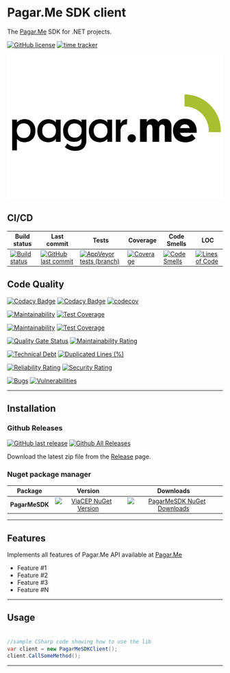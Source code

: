 # Pagar.Me SDK client

The [Pagar.Me](https://pagar.me) SDK for .NET projects.

[![GitHub license](https://img.shields.io/github/license/guibranco/pagarme-sdk-dotnet)](https://github.com/guibranco/pagarme-sdk-dotnet)
[![time tracker](https://wakatime.com/badge/github/guibranco/pagarme-sdk-dotnet.svg)](https://wakatime.com/badge/github/guibranco/pagarme-sdk-dotnet)

![Pagar.Me SDK .NET](https://raw.githubusercontent.com/guibranco/pagarme-sdk-dotnet/main/logo.png)

## CI/CD

| Build status | Last commit | Tests | Coverage | Code Smells | LOC |
|--------------|-------------|-------|----------|-------------|-----|
| [![Build status](https://ci.appveyor.com/api/projects/status/ksmbsr9j92baj2d0/branch/main?svg=true)](https://ci.appveyor.com/project/guibranco/pagarme-sdk-dotnet) | [![GitHub last commit](https://img.shields.io/github/last-commit/guibranco/pagarme-sdk-dotnet/main)](https://github.com/guibranco/pagarme-sdk-dotnet) | [![AppVeyor tests (branch)](https://img.shields.io/appveyor/tests/guibranco/pagarme-sdk-dotnet/main?compact_message)](https://ci.appveyor.com/project/guibranco/pagarme-sdk-dotnet) | [![Coverage](https://sonarcloud.io/api/project_badges/measure?project=guibranco_pagarme-sdk-dotnet&metric=coverage)](https://sonarcloud.io/dashboard?id=guibranco_pagarme-sdk-dotnet) | [![Code Smells](https://sonarcloud.io/api/project_badges/measure?project=guibranco_pagarme-sdk-dotnet&metric=code_smells)](https://sonarcloud.io/dashboard?id=guibranco_pagarme-sdk-dotnet) | [![Lines of Code](https://sonarcloud.io/api/project_badges/measure?project=guibranco_pagarme-sdk-dotnet&metric=ncloc)](https://sonarcloud.io/dashboard?id=guibranco_pagarme-sdk-dotnet)

## Code Quality
[![Codacy Badge](https://app.codacy.com/project/badge/Grade/7d2d55d973504d37b6046db35243e6d8)](https://www.codacy.com/gh/guibranco/pagarme-sdk-dotnet/dashboard?utm_source=github.com&amp;utm_medium=referral&amp;utm_content=guibranco/pagarme-sdk-dotnet&amp;utm_campaign=Badge_Grade)
[![Codacy Badge](https://app.codacy.com/project/badge/Coverage/7d2d55d973504d37b6046db35243e6d8)](https://www.codacy.com/gh/guibranco/pagarme-sdk-dotnet/dashboard?utm_source=github.com&amp;utm_medium=referral&amp;utm_content=guibranco/pagarme-sdk-dotnet&amp;utm_campaign=Badge_Grade)
[![codecov](https://codecov.io/gh/guibranco/pagarme-sdk-dotnet/branch/main/graph/badge.svg)](https://codecov.io/gh/guibranco/pagarme-sdk-dotnet)

[![Maintainability](https://api.codeclimate.com/v1/badges/8dbe39c9694e094431ec/maintainability)](https://codeclimate.com/github/guibranco/pagarme-sdk-dotnet/maintainability)
[![Test Coverage](https://api.codeclimate.com/v1/badges/8dbe39c9694e094431ec/test_coverage)](https://codeclimate.com/github/guibranco/pagarme-sdk-dotnet/test_coverage)

[![Maintainability](https://api.codeclimate.com/v1/badges/93ba8c7ae3e86ca7e2a7/maintainability)](https://codeclimate.com/github/guibranco/pagarme-sdk-dotnet/maintainability)
[![Test Coverage](https://api.codeclimate.com/v1/badges/93ba8c7ae3e86ca7e2a7/test_coverage)](https://codeclimate.com/github/guibranco/pagarme-sdk-dotnet/test_coverage)

[![Quality Gate Status](https://sonarcloud.io/api/project_badges/measure?project=guibranco_pagarme-sdk-dotnet&metric=alert_status)](https://sonarcloud.io/dashboard?id=guibranco_pagarme-sdk-dotnet)
[![Maintainability Rating](https://sonarcloud.io/api/project_badges/measure?project=guibranco_pagarme-sdk-dotnet&metric=sqale_rating)](https://sonarcloud.io/dashboard?id=guibranco_pagarme-sdk-dotnet)

[![Technical Debt](https://sonarcloud.io/api/project_badges/measure?project=guibranco_pagarme-sdk-dotnet&metric=sqale_index)](https://sonarcloud.io/dashboard?id=guibranco_pagarme-sdk-dotnet)
[![Duplicated Lines (%)](https://sonarcloud.io/api/project_badges/measure?project=guibranco_pagarme-sdk-dotnet&metric=duplicated_lines_density)](https://sonarcloud.io/dashboard?id=guibranco_pagarme-sdk-dotnet)

[![Reliability Rating](https://sonarcloud.io/api/project_badges/measure?project=guibranco_pagarme-sdk-dotnet&metric=reliability_rating)](https://sonarcloud.io/dashboard?id=guibranco_pagarme-sdk-dotnet)
[![Security Rating](https://sonarcloud.io/api/project_badges/measure?project=guibranco_pagarme-sdk-dotnet&metric=security_rating)](https://sonarcloud.io/dashboard?id=guibranco_pagarme-sdk-dotnet)

[![Bugs](https://sonarcloud.io/api/project_badges/measure?project=guibranco_pagarme-sdk-dotnet&metric=bugs)](https://sonarcloud.io/dashboard?id=guibranco_pagarme-sdk-dotnet)
[![Vulnerabilities](https://sonarcloud.io/api/project_badges/measure?project=guibranco_pagarme-sdk-dotnet&metric=vulnerabilities)](https://sonarcloud.io/dashboard?id=guibranco_pagarme-sdk-dotnet)

---

## Installation

### Github Releases

[![GitHub last release](https://img.shields.io/github/release-date/guibranco/pagarme-sdk-dotnet.svg?style=flat)](https://github.com/guibranco/pagarme-sdk-dotnet) [![Github All Releases](https://img.shields.io/github/downloads/guibranco/pagarme-sdk-dotnet/total.svg?style=flat)](https://github.com/guibranco/pagarme-sdk-dotnet)

Download the latest zip file from the [Release](https://github.com/GuiBranco/pagarme-sdk-dotnet/releases) page.

### Nuget package manager

| Package | Version | Downloads |
|------------------|:-------:|:-------:|
| **PagarMeSDK** | [![ViaCEP NuGet Version](https://img.shields.io/nuget/v/PagarMeSDK.svg?style=flat)](https://www.nuget.org/packages/PagarMeSDK/) | [![PagarMeSDK NuGet Downloads](https://img.shields.io/nuget/dt/PagarMeSDK.svg?style=flat)](https://www.nuget.org/packages/PagarMeSDK/) |

---

## Features

Implements all features of Pagar.Me API available at [Pagar.Me](https://docs.pagar.me/docs/overview-principal)

- Feature #1
- Feature #2
- Feature #3
- Feature #N

---

## Usage

```cs

//sample CSharp code showing how to use the lib
var client = new PagarMeSDKClient();
client.CallSomeMethod();

```

---
